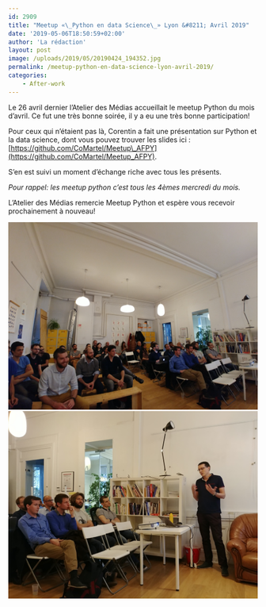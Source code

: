 ```yaml
---
id: 2909
title: "Meetup «\_Python en data Science\_» Lyon &#8211; Avril 2019"
date: '2019-05-06T18:50:59+02:00'
author: 'La rédaction'
layout: post
image: /uploads/2019/05/20190424_194352.jpg
permalink: /meetup-python-en-data-science-lyon-avril-2019/
categories:
    - After-work
---
```


Le 26 avril dernier l’Atelier des Médias accueillait le meetup Python du mois d’avril. Ce fut une très bonne soirée, il y a eu une très bonne participation!

Pour ceux qui n’étaient pas là, Corentin a fait une présentation sur Python et la data science, dont vous pouvez trouver les slides ici : [https://github.com/CoMartel/Meetup\_AFPY](https://github.com/CoMartel/Meetup_AFPY).

S’en est suivi un moment d’échange riche avec tous les présents.

*Pour rappel: les meetup python c’est tous les 4èmes mercredi du mois.*

L’Atelier des Médias remercie Meetup Python et espère vous recevoir prochainement à nouveau!

<img src="/uploads/2019/05/20190424_194352.jpg" alt="Meetup Python en data Science">

<img src="/uploads/2019/05/20190424_194413.jpg" alt="Meetup Python en data Science">
